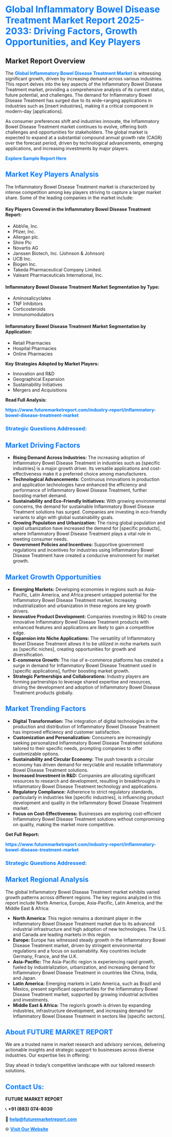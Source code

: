 <h1 style="color: #007BFF;">Global Inflammatory Bowel Disease Treatment Market Report 2025-2033: Driving Factors, Growth Opportunities, and Key Players</h1>

<section id="overview">
<h2>Market Report Overview</h2>
<p>The <a href="https://www.futuremarketreport.com/industry-report/inflammatory-bowel-disease-treatment-market" style="color: #007BFF; text-decoration: none;"><strong>Global Inflammatory Bowel Disease Treatment Market</strong></a> is witnessing significant growth, driven by increasing demand across various industries. This report delves into the key aspects of the Inflammatory Bowel Disease Treatment market, providing a comprehensive analysis of its current status, future potential, and challenges. The demand for Inflammatory Bowel Disease Treatment has surged due to its wide-ranging applications in industries such as [insert industries], making it a critical component in modern-day [applications].</p>
<p>As consumer preferences shift and industries innovate, the Inflammatory Bowel Disease Treatment market continues to evolve, offering both challenges and opportunities for stakeholders. The global market is expected to expand at a substantial compound annual growth rate (CAGR) over the forecast period, driven by technological advancements, emerging applications, and increasing investments by major players.</p>
</section>

<section id="overview">
<p><a href="https://www.futuremarketreport.com/request-sample/reportId=90083" style="color: #007BFF; text-decoration: none;"><strong>Explore Sample Report Here</strong></a></p>
</section>

<section id="key-players">
<h2 style="color: #007BFF;">Market Key Players Analysis</h2>
<p>The Inflammatory Bowel Disease Treatment market is characterized by intense competition among key players striving to capture a larger market share. Some of the leading companies in the market include:</p>
<h4>Key Players Covered in the Inflammatory Bowel Disease Treatment Report:</h4>
<ul><li>AbbVie, Inc.</li><li>Pfizer, Inc.</li><li>Allergan plc.</li><li>Shire Plc</li><li>Novartis AG</li><li>Janssen Biotech, Inc. (Johnson &amp; Johnson)</li><li>UCB Inc.</li><li>Biogen Inc.</li><li>Takeda Pharmaceutical Company Limited.</li><li>Valeant Pharmaceuticals International, Inc.</li></ul>
<h4>Inflammatory Bowel Disease Treatment Market Segmentation by Type:</h4>
<ul><li>Aminosalicyclates</li><li>TNF Inhibitors</li><li>Corticosteroids</li><li>Immunomodulators</li></ul>

<h4>Inflammatory Bowel Disease Treatment Market Segmentation by Application:</h4>
<ul><li>Retail Pharmacies</li><li>Hospital Pharmacies</li><li>Online Pharmacies</li></ul>
<p><strong>Key Strategies Adopted by Market Players:</strong></p>
<ul>
<li>Innovation and R&D</li>
<li>Geographical Expansion</li>
<li>Sustainability Initiatives</li>
<li>Mergers and Acquisitions</li>
</ul>
</section>

<section>
<p><strong>Read Full Analysis: </strong></p><a href="https://www.futuremarketreport.com/industry-report/inflammatory-bowel-disease-treatment-market" style="color: #007BFF; text-decoration: none;"><strong>https://www.futuremarketreport.com/industry-report/inflammatory-bowel-disease-treatment-market</strong></a>
<h3 style="color: #007BFF;">Strategic Questions Addressed:</h3>
</section>

<section id="driving-factors">
<h2 style="color: #007BFF;">Market Driving Factors</h2>
<ul>
<li><strong>Rising Demand Across Industries:</strong> The increasing adoption of Inflammatory Bowel Disease Treatment in industries such as [specific industries] is a major growth driver. Its versatile applications and cost-effectiveness make it a preferred choice among manufacturers.</li>
<li><strong>Technological Advancements:</strong> Continuous innovations in production and application technologies have enhanced the efficiency and performance of Inflammatory Bowel Disease Treatment, further boosting market demand.</li>
<li><strong>Sustainability and Eco-Friendly Initiatives:</strong> With growing environmental concerns, the demand for sustainable Inflammatory Bowel Disease Treatment solutions has surged. Companies are investing in eco-friendly variants to align with global sustainability goals.</li>
<li><strong>Growing Population and Urbanization:</strong> The rising global population and rapid urbanization have increased the demand for [specific products], where Inflammatory Bowel Disease Treatment plays a vital role in meeting consumer needs.</li>
<li><strong>Government Policies and Incentives:</strong> Supportive government regulations and incentives for industries using Inflammatory Bowel Disease Treatment have created a conducive environment for market growth.</li>
</ul>
</section>

<section id="growth-opportunities">
<h2 style="color: #007BFF;">Market Growth Opportunities</h2>
<ul>
<li><strong>Emerging Markets:</strong> Developing economies in regions such as Asia-Pacific, Latin America, and Africa present untapped potential for the Inflammatory Bowel Disease Treatment market. Increasing industrialization and urbanization in these regions are key growth drivers.</li>
<li><strong>Innovative Product Development:</strong> Companies investing in R&D to create innovative Inflammatory Bowel Disease Treatment products with enhanced features and applications are likely to gain a competitive edge.</li>
<li><strong>Expansion into Niche Applications:</strong> The versatility of Inflammatory Bowel Disease Treatment allows it to be utilized in niche markets such as [specific niches], creating opportunities for growth and diversification.</li>
<li><strong>E-commerce Growth:</strong> The rise of e-commerce platforms has created a surge in demand for Inflammatory Bowel Disease Treatment used in [specific applications], further boosting market growth.</li>
<li><strong>Strategic Partnerships and Collaborations:</strong> Industry players are forming partnerships to leverage shared expertise and resources, driving the development and adoption of Inflammatory Bowel Disease Treatment products globally.</li>
</ul>
</section>

<section id="trending-factors">
<h2 style="color: #007BFF;">Market Trending Factors</h2>
<ul>
<li><strong>Digital Transformation:</strong> The integration of digital technologies in the production and distribution of Inflammatory Bowel Disease Treatment has improved efficiency and customer satisfaction.</li>
<li><strong>Customization and Personalization:</strong> Consumers are increasingly seeking personalized Inflammatory Bowel Disease Treatment solutions tailored to their specific needs, prompting companies to offer customizable options.</li>
<li><strong>Sustainability and Circular Economy:</strong> The push towards a circular economy has driven demand for recyclable and reusable Inflammatory Bowel Disease Treatment solutions.</li>
<li><strong>Increased Investment in R&D:</strong> Companies are allocating significant resources to research and development, resulting in breakthroughs in Inflammatory Bowel Disease Treatment technology and applications.</li>
<li><strong>Regulatory Compliance:</strong> Adherence to strict regulatory standards, particularly in industries like [specific industries], is influencing product development and quality in the Inflammatory Bowel Disease Treatment market.</li>
<li><strong>Focus on Cost-Effectiveness:</strong> Businesses are exploring cost-efficient Inflammatory Bowel Disease Treatment solutions without compromising on quality, making the market more competitive.</li>
</ul>
</section>

<section>
<p><strong>Get Full Report: </strong></p><a href="https://www.futuremarketreport.com/industry-report/inflammatory-bowel-disease-treatment-market" style="color: #007BFF; text-decoration: none;"><strong>https://www.futuremarketreport.com/industry-report/inflammatory-bowel-disease-treatment-market</strong></a>
<h3 style="color: #007BFF;">Strategic Questions Addressed:</h3>
</section>


<section id="regional-analysis">
<h2 style="color: #007BFF;">Market Regional Analysis</h2>
<p>The global Inflammatory Bowel Disease Treatment market exhibits varied growth patterns across different regions. The key regions analyzed in this report include North America, Europe, Asia-Pacific, Latin America, and the Middle East & Africa:</p>
<ul>
<li><strong>North America:</strong> This region remains a dominant player in the Inflammatory Bowel Disease Treatment market due to its advanced industrial infrastructure and high adoption of new technologies. The U.S. and Canada are leading markets in this region.</li>
<li><strong>Europe:</strong> Europe has witnessed steady growth in the Inflammatory Bowel Disease Treatment market, driven by stringent environmental regulations and a focus on sustainability. Key countries include Germany, France, and the U.K.</li>
<li><strong>Asia-Pacific:</strong> The Asia-Pacific region is experiencing rapid growth, fueled by industrialization, urbanization, and increasing demand for Inflammatory Bowel Disease Treatment in countries like China, India, and Japan.</li>
<li><strong>Latin America:</strong> Emerging markets in Latin America, such as Brazil and Mexico, present significant opportunities for the Inflammatory Bowel Disease Treatment market, supported by growing industrial activities and investments.</li>
<li><strong>Middle East & Africa:</strong> The region’s growth is driven by expanding industries, infrastructure development, and increasing demand for Inflammatory Bowel Disease Treatment in sectors like [specific sectors].</li>
</ul>
</section>

<footer>
<h2 style="color: #007BFF;">About FUTURE MARKET REPORT</h2>
<p>We are a trusted name in market research and advisory services, delivering actionable insights and strategic support to businesses across diverse industries. Our expertise lies in offering:</p>

<p>Stay ahead in today’s competitive landscape with our tailored research solutions.</p>

<h2 style="color: #007BFF;">Contact Us:</h2>
<p><strong>FUTURE MARKET REPORT</strong></p>
<p>📞 <strong>+91 (883) 074-8030</strong></p>
<p>📧 <strong><a href="mailto:help@futuremarketreport.com" style="color: #007BFF;">help@futuremarketreport.com</a></strong></p>
<p>🌐 <strong><a href="https://www.futuremarketreport.com/" style="color: #007BFF;">Visit Our Website</a></strong></p>
</footer>